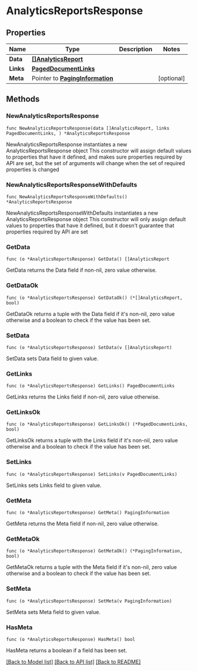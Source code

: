 # AnalyticsReportsResponse

## Properties

Name | Type | Description | Notes
------------ | ------------- | ------------- | -------------
**Data** | [**[]AnalyticsReport**](AnalyticsReport.md) |  | 
**Links** | [**PagedDocumentLinks**](PagedDocumentLinks.md) |  | 
**Meta** | Pointer to [**PagingInformation**](PagingInformation.md) |  | [optional] 

## Methods

### NewAnalyticsReportsResponse

`func NewAnalyticsReportsResponse(data []AnalyticsReport, links PagedDocumentLinks, ) *AnalyticsReportsResponse`

NewAnalyticsReportsResponse instantiates a new AnalyticsReportsResponse object
This constructor will assign default values to properties that have it defined,
and makes sure properties required by API are set, but the set of arguments
will change when the set of required properties is changed

### NewAnalyticsReportsResponseWithDefaults

`func NewAnalyticsReportsResponseWithDefaults() *AnalyticsReportsResponse`

NewAnalyticsReportsResponseWithDefaults instantiates a new AnalyticsReportsResponse object
This constructor will only assign default values to properties that have it defined,
but it doesn't guarantee that properties required by API are set

### GetData

`func (o *AnalyticsReportsResponse) GetData() []AnalyticsReport`

GetData returns the Data field if non-nil, zero value otherwise.

### GetDataOk

`func (o *AnalyticsReportsResponse) GetDataOk() (*[]AnalyticsReport, bool)`

GetDataOk returns a tuple with the Data field if it's non-nil, zero value otherwise
and a boolean to check if the value has been set.

### SetData

`func (o *AnalyticsReportsResponse) SetData(v []AnalyticsReport)`

SetData sets Data field to given value.


### GetLinks

`func (o *AnalyticsReportsResponse) GetLinks() PagedDocumentLinks`

GetLinks returns the Links field if non-nil, zero value otherwise.

### GetLinksOk

`func (o *AnalyticsReportsResponse) GetLinksOk() (*PagedDocumentLinks, bool)`

GetLinksOk returns a tuple with the Links field if it's non-nil, zero value otherwise
and a boolean to check if the value has been set.

### SetLinks

`func (o *AnalyticsReportsResponse) SetLinks(v PagedDocumentLinks)`

SetLinks sets Links field to given value.


### GetMeta

`func (o *AnalyticsReportsResponse) GetMeta() PagingInformation`

GetMeta returns the Meta field if non-nil, zero value otherwise.

### GetMetaOk

`func (o *AnalyticsReportsResponse) GetMetaOk() (*PagingInformation, bool)`

GetMetaOk returns a tuple with the Meta field if it's non-nil, zero value otherwise
and a boolean to check if the value has been set.

### SetMeta

`func (o *AnalyticsReportsResponse) SetMeta(v PagingInformation)`

SetMeta sets Meta field to given value.

### HasMeta

`func (o *AnalyticsReportsResponse) HasMeta() bool`

HasMeta returns a boolean if a field has been set.


[[Back to Model list]](../README.md#documentation-for-models) [[Back to API list]](../README.md#documentation-for-api-endpoints) [[Back to README]](../README.md)


